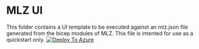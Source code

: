 # MLZ UI

This folder contains a UI template to be executed against an mlz.json file generated from the bicep modules of MLZ.   This file is intented for use as a quickstart only.
[![Deploy To Azure](docs/imgs/deploytoazure.svg?sanitize=true)](https://portal.azure.com/#blade/Microsoft_Azure_CreateUIDef/CustomDeploymentBlade/uri/https%3A%2F%2Fraw.githubusercontent.com%2FAzure%2Fmissionlz%2Fbreestryker%2Fbicep_ui%2Fsrc%2Fbicep%2Fmlz.json/uiFormDefinitionUri/https%3A%2F%2Fraw.githubusercontent.com%2FAzure%2Fmissionlz%2Fbreestryker%2Fbicep_ui%2Fsrc%2Fbicep%2Fui%2Fmlz-portal.json)